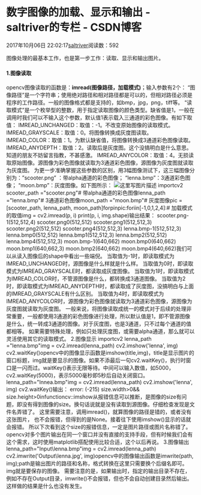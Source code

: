 
# 数字图像的加载、显示和输出 - saltriver的专栏 - CSDN博客


2017年10月06日 22:02:17[saltriver](https://me.csdn.net/saltriver)阅读数：592


图像处理的最基本工作，也是第一步工作：读取、显示和输出图片。
#### 1.图像读取
opencv图像读取的函数是：**imread(图像路径，加载模式)**；输入参数有2个：
“图像路径”是一个字符串；使用绝对路径和相对路径都是可以的，但相对路径必须是程序的工作路径。一般的图像格式都是支持的，如bmp，jpg，png，tiff等。
“读取模式”是一个枚举型的整数，用于指定读取图像的颜色类型。缺省值是1，一般在调用时我们可以不输入这个参数，默认值1表示载入三通道的彩色图像。有如下取值：
IMREAD_UNCHANGED：取值：-1。不改变原始图像的读取模式。
IMREAD_GRAYSCALE：取值：0。将图像转换成灰度图读取。
IMREAD_COLOR：取值：1。为默认缺省值，将图像转换成3通道彩色图像读取。
IMREAD_ANYDEPTH：取值：2。读取后是灰度图。这个没搞明白是什么意思。知道的朋友不妨留言指教，不甚感激。
IMREAD_ANYCOLOR：取值：4。无损读取原始图像。源图像为彩色图像就读取为3通道彩色图像，源图像为灰度图就读取为灰度图。
为更一步准确掌握这些参数的区别，用3幅图像测试下，这三幅图像分别为：”scooter.png” ：带alpha通道的彩色图像； “lenna.bmp”：3通道彩色图像； “moon.bmp”：灰度图像。如下图所示：
![这里写图片描述](https://img-blog.csdn.net/20171007211500115?watermark/2/text/aHR0cDovL2Jsb2cuY3Nkbi5uZXQvc2FsdHJpdmVy/font/5a6L5L2T/fontsize/400/fill/I0JBQkFCMA==/dissolve/70/gravity/SouthEast)
importcv2
scooter_path ="scooter.png"\# 带alpha通道的彩色图像lenna_path ="lenna.bmp"\# 3通道彩色图像moon_path ="moon.bmp"\# 灰度图像pic = [scooter_path, lenna_path, moon_path]forpinpic:foriin[-1,0,1,2,4]:\# 加载模式的取值img = cv2.imread(p, i)
        print(p, i, img.shape)输出结果：
scooter.png-1(512,512,4)
scooter.png0(512,512)
scooter.png1(512,512,3)
scooter.png2(512,512)
scooter.png4(512,512,3)
lenna.bmp-1(512,512,3)
lenna.bmp0(512,512)
lenna.bmp1(512,512,3)
lenna.bmp2(512,512)
lenna.bmp4(512,512,3)
moon.bmp-1(640,662)
moon.bmp0(640,662)
moon.bmp1(640,662,3)
moon.bmp2(640,662)
moon.bmp4(640,662)我们可以从读入图像后的shape中看出一些端倪。
当取值为-1时，即读取模式为IMREAD_UNCHANGED时，源图像是什么样就是什么样。
当取值为0时，即读取模式为IMREAD_GRAYSCALE时，都读取成灰度图像。
当取值为1时，即读取模式为IMREAD_COLOR时，不管源图像是什么，都转换成3通道图像。
当取值为2时，即读取模式为IMREAD_ANYDEPTH时，都读取成了灰度图，没搞明白与上面的IMREAD_GRAYSCALE有什么区别。
当取值为4时，即读取模式为IMREAD_ANYCOLOR时，源图像为彩色图像就读取为3通道彩色图像，源图像为灰度图就读取为灰度图。
一般来说，将图像读取成统一的模式对于后续的处理非常重要，一般都使用3通道的彩色图像进行处理，所以默认值是1，即不管源图像是什么，统一转成3通道的图像。对于灰度图，也是3通道，只不过每个通道的值都相等。
如果需要特殊处理，例如只处理灰度图，或需要alpha通道，那么就可以灵活使用其它的读取模式。
2.图像显示
importcv2
lenna_path ="lenna.bmp"img = cv2.imread(lenna_path)
cv2.imshow('lenna', img)
cv2.waitKey()opencv中的图像显示函数是imshow(title,img)，title是显示图片的窗口标题，img就是要显示的图像。如果不添最后一句cv2.waitKey()，执行时窗口是一闪而过。waitKey()表示无限等待。中间可以输入数值，如5000，cv2.waitKey(5000)，表示5000毫秒即5秒后自动关闭窗口。
lenna_path="lnnea.bmp"img = cv2.imread(lenna_path)
cv2.imshow('lenna', img)
cv2.waitKey()输出：
error: (-215) size.width>0&& size.height>0infunctioncv::imshow从报错信息可以推断，是图像的size有问题，即没有得到图像的size。换句话说就是没有读取到源图像。仔细检查发现是文件名弄错了。
这里需要注意，调用imread()，就算图像的路径是错的，或者没有这张图片， 也不会报错，但得到的是None。接着往下使用imshow()显示的话就会报错。
所以下次看到这个size的报错信息，一定是图片路径或图片名称错了。
opencv对多个图片输出在同一个窗口并没有直接的支持手段，但有时候我们会有这个需求，这时使用matplotlib搭配使用比较合适，这个以后再说。
3.图像输出
lenna_path="Input\\lenna.bmp"img = cv2.imread(lenna_path)
cv2.imwrite('Output\\lenna.jpg', img)opencv中的图像输出函数是imwrite(path, img);path是输出图片的路径和名称，格式转换在这里只需要换个后缀名即可。img就是要保存的图像。
需要注意的是，如果输出时，指定的输出目录不存在，例如不存在Output目录，imwrite()不会报错，但也不会自动创建目录然后输出。这样做的结果是什么也没有发生。

